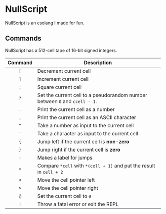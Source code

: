 # NullScript

NullScript is an esolang I made for fun.

## Commands

NullScript has a 512-cell tape of 16-bit signed integers.

|Command|Description|
|:-:|---|
|`[`|Decrement current cell
|`]`|Increment current cell
|`;`|Square current cell
|`?`|Set the current cell to a pseudorandom number between `0` and `ccell - 1`.
|`.`|Print the current cell as a number
|`,`|Print the current cell as an ASCII character
|`"`|Take a number as input to the current cell
|`'`|Take a character as input to the current cell
|`{`|Jump left if the current cell is **non-zero**
|`}`|Jump right if the current cell is **zero**
|`:`|Makes a label for jumps
|`=`|Compare `*cell` with `*(cell + 1)` and put the result in `cell + 2`
|`<`|Move the cell pointer left
|`>`|Move the cell pointer right
|`@`|Set the current cell to `0`
|`!`|Throw a fatal error or exit the REPL
